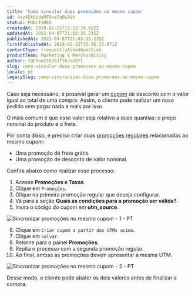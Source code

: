```yaml
---
title: 'Como vincular duas promoções ao mesmo cupom'
id: 4xz45k6idaMF9nzTqOL9ik
status: PUBLISHED
createdAt: 2019-02-22T15:33:19.922Z
updatedAt: 2022-04-07T21:03:35.235Z
publishedAt: 2022-04-07T21:03:35.235Z
firstPublishedAt: 2019-02-22T15:36:33.971Z
contentType: frequentlyAskedQuestion
productTeam: Marketing & Merchandising
author: tQE5om2IkUGJTtk7aX8Yl
slug: como-vincular-duas-promocoes-ao-mesmo-cupom
locale: pt
legacySlug: como-sincronizar-duas-promocoes-ao-mesmo-cupom
---
```


Caso seja necessário, é possível gerar um [cupom](https://help.vtex.com/pt/tutorial/como-criar-cupom "cupom") de desconto com o valor igual ao total de uma compra. Assim, o cliente pode realizar um novo pedido sem pagar nada a mais por isso. 

O mais comum é que esse valor seja relativo a duas quantias: o preço nominal do produto e o frete. 

Por conta disso, é preciso criar duas [promoções regulares](https://help.vtex.com/pt/tutorial/promocao-regular "promoções") relacionadas ao mesmo cupom:

- Uma promoção de frete grátis.
- Uma promoção de desconto de valor nominal.

Confira abaixo como realizar esse processo:

1. Acesse __Promoções e Taxas__.
2. Clique em `Promoções`.
3. Clique na primeira promoção regular que deseja configurar.
4. Vá para a seção __Quais as condições para a promoção ser válida?__.
5. Insira o código do cupom em __utm_source__.

  ![Sincronizar promoções no mesmo cupom - 1 - PT](//images.ctfassets.net/alneenqid6w5/7yJhwPnclx3tCiJdgpcYyv/070d7f66702c0c4c71fa1431b3d896fc/7yJhwPnclx3tCiJdgpcYyv_-_PT.png)

6. Clique em `Criar cupom a partir das UTMs acima`.
7. Clique em `Salvar`.
8. Retorne para o painel __Promoções__.
9. Repita o processo com a segunda promoção regular.
10. Ao final, ambas as promoções devem apresentar a mesma UTM.

  ![Sincronizar promoções no mesmo cupom - 2 - PT](//images.ctfassets.net/alneenqid6w5/5nhdQy1Y4YWs4pHHokSA44/4aebcc54458e4661a94360cf6d9f566a/5nhdQy1Y4YWs4pHHokSA44_-_PT.png)

Desse modo, o cliente pode abater os dois valores antes de finalizar a compra. 
